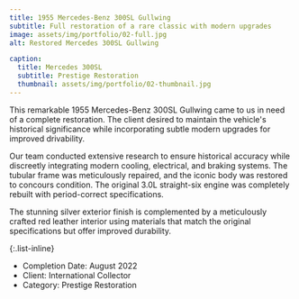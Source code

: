 ```yaml
---
title: 1955 Mercedes-Benz 300SL Gullwing
subtitle: Full restoration of a rare classic with modern upgrades
image: assets/img/portfolio/02-full.jpg
alt: Restored Mercedes 300SL Gullwing

caption:
  title: Mercedes 300SL
  subtitle: Prestige Restoration
  thumbnail: assets/img/portfolio/02-thumbnail.jpg
---
```

This remarkable 1955 Mercedes-Benz 300SL Gullwing came to us in need of a complete restoration. The client desired to maintain the vehicle's historical significance while incorporating subtle modern upgrades for improved drivability.

Our team conducted extensive research to ensure historical accuracy while discreetly integrating modern cooling, electrical, and braking systems. The tubular frame was meticulously repaired, and the iconic body was restored to concours condition. The original 3.0L straight-six engine was completely rebuilt with period-correct specifications.

The stunning silver exterior finish is complemented by a meticulously crafted red leather interior using materials that match the original specifications but offer improved durability.

{:.list-inline}

- Completion Date: August 2022
- Client: International Collector
- Category: Prestige Restoration
